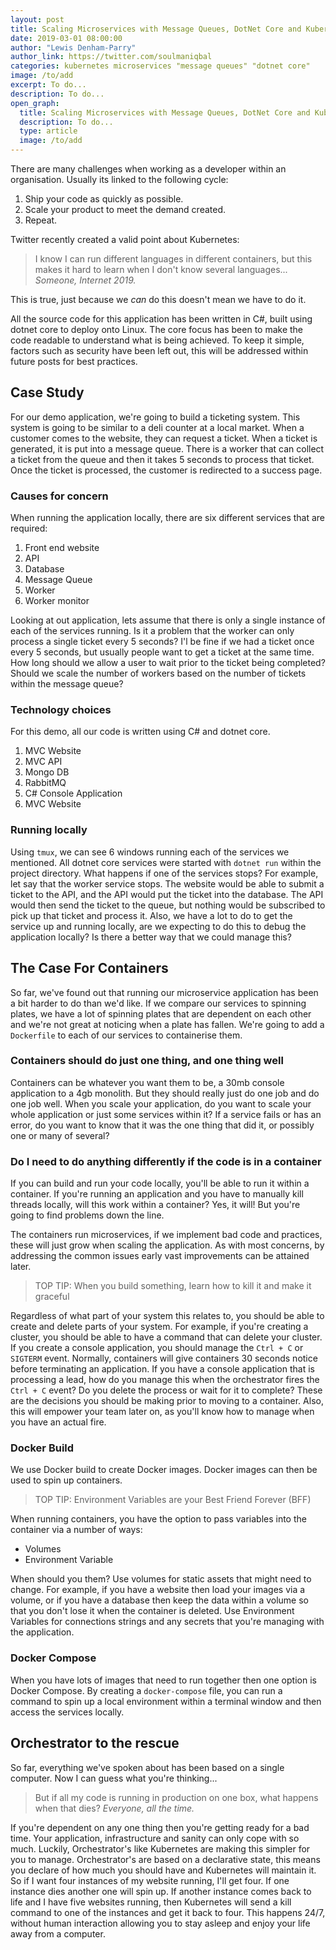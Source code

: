 ```yaml
---
layout: post
title: Scaling Microservices with Message Queues, DotNet Core and Kubernetes
date: 2019-03-01 08:00:00
author: "Lewis Denham-Parry"
author_link: https://twitter.com/soulmaniqbal
categories: kubernetes microservices "message queues" "dotnet core"
image: /to/add
excerpt: To do...
description: To do...
open_graph:
  title: Scaling Microservices with Message Queues, DotNet Core and Kubernetes
  description: To do...
  type: article
  image: /to/add
---
```


There are many challenges when working as a developer within an organisation.  Usually its linked to the following cycle:

1) Ship your code as quickly as possible.
2) Scale your product to meet the demand created.
3) Repeat.

Twitter recently created a valid point about Kubernetes:

> I know I can run different languages in different containers, but this makes it hard to learn when I don't know several languages...  
> *Someone, Internet 2019.*

This is true, just because we *can* do this doesn't mean we have to do it.

All the source code for this application has been written in C#, built using dotnet core to deploy onto Linux.
The core focus has been to make the code readable to understand what is being achieved.
To keep it simple, factors such as security have been left out, this will be addressed within future posts for best practices.

## Case Study

For our demo application, we're going to build a ticketing system.
This system is going to be similar to a deli counter at a local market.
When a customer comes to the website, they can request a ticket.
When a ticket is generated, it is put into a message queue.
There is a worker that can collect a ticket from the queue and then it takes 5 seconds to process that ticket.
Once the ticket is processed, the customer is redirected to a success page.

### Causes for concern

When running the application locally, there are six different services that are required:

1) Front end website
2) API
3) Database
4) Message Queue
5) Worker
6) Worker monitor

Looking at out application, lets assume that there is only a single instance of each of the services running.
Is it a problem that the worker can only process a single ticket every 5 seconds?
I'l be fine if we had a ticket once every 5 seconds, but usually people want to get a ticket at the same time.
How long should we allow a user to wait prior to the ticket being completed?
Should we scale the number of workers based on the number of tickets within the message queue?

### Technology choices

For this demo, all our code is written using C# and dotnet core.

1) MVC Website
2) MVC API
3) Mongo DB
4) RabbitMQ
5) C# Console Application
6) MVC Website

### Running locally

Using `tmux`, we can see 6 windows running each of the services we mentioned.
All dotnet core services were started with `dotnet run` within the project directory.
What happens if one of the services stops?  For example, let say that the worker service stops.
The website would be able to submit a ticket to the API, and the API would put the ticket into the database.
The API would then send the ticket to the queue, but nothing would be subscribed to pick up that ticket and process it.
Also, we have a lot to do to get the service up and running locally, are we expecting to do this to debug the application locally?
Is there a better way that we could manage this?

## The Case For Containers

So far, we've found out that running our microservice application has been a bit harder to do than we'd like.
If we compare our services to spinning plates, we have a lot of spinning plates that are dependent on each other and we're not great at noticing when a plate has fallen.
We're going to add a `Dockerfile` to each of our services to containerise them.

### Containers should do just one thing, and one thing well

Containers can be whatever you want them to be, a 30mb console application to a 4gb monolith.
But they should really just do one job and do one job well.
When you scale your application, do you want to scale your whole application or just some services within it?
If a service fails or has an error, do you want to know that it was the one thing that did it, or possibly one or many of several?

### Do I need to do anything differently if the code is in a container

If you can build and run your code locally, you'll be able to run it within a container.
If you're running an application and you have to manually kill threads locally, will this work within a container?
Yes, it will!  But you're going to find problems down the line.

The containers run microservices, if we implement bad code and practices, these will just grow when scaling the application.
As with most concerns, by addressing the common issues early vast improvements can be attained later.

> TOP TIP: When you build something, learn how to kill it and make it graceful

Regardless of what part of your system this relates to, you should be able to create and delete parts of your system.
For example, if you're creating a cluster, you should be able to have a command that can delete your cluster.
If you create a console application, you should manage the `Ctrl + C` or `SIGTERM` event.
Normally, containers will give containers 30 seconds notice before terminating an application.
If you have a console application that is processing a lead, how do you manage this when the orchestrator fires the `Ctrl + C` event?
Do you delete the process or wait for it to complete?  These are the decisions you should be making prior to moving to a container.
Also, this will empower your team later on, as you'll know how to manage when you have an actual fire.

### Docker Build

We use Docker build to create Docker images.  Docker images can then be used to spin up containers.

> TOP TIP: Environment Variables are your Best Friend Forever (BFF)

When running containers, you have the option to pass variables into the container via a number of ways:

* Volumes
* Environment Variable

When should you them?  Use volumes for static assets that might need to change.  For example, if you have a website then load your images via a volume, or if you have a database then keep the data within a volume so that you don't lose it when the container is deleted.
Use Environment Variables for connections strings and any secrets that you're managing with the application.

### Docker Compose

When you have lots of images that need to run together then one option is Docker Compose.  By creating a `docker-compose` file, you can run a command to spin up a local environment within a terminal window and then access the services locally.

## Orchestrator to the rescue

So far, everything we've spoken about has been based on a single computer.  Now I can guess what you're thinking...

> But if all my code is running in production on one box, what happens when that dies?
> *Everyone, all the time.*

If you're dependent on any one thing then you're getting ready for a bad time.
Your application, infrastructure and sanity can only cope with so much.
Luckily, Orchestrator's like Kubernetes are making this simpler for you to manage.
Orchestrator's are based on a declarative state, this means you declare of how much you should have and Kubernetes will maintain it.
So if I want four instances of my website running, I'll get four.  If one instance dies another one will spin up.
If another instance comes back to life and I have five websites running, then Kubernetes will send a kill command to one of the instances and get it back to four.
This happens 24/7, without human interaction allowing you to stay asleep and enjoy your life away from a computer.
